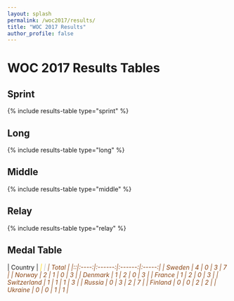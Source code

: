 ```yaml
---
layout: splash
permalink: /woc2017/results/
title: "WOC 2017 Results"
author_profile: false
---
```


# WOC 2017 Results Tables

## Sprint

{% include results-table type="sprint" %}

## Long

{% include results-table type="long" %}

## Middle

{% include results-table type="middle" %}

## Relay

{% include results-table type="relay" %}

## Medal Table

| Country | <i class="fa fa-circle" style="color:gold;"> | <i class="fa fa-circle" style="color:silver;"> | <i class="fa fa-circle" style="color:saddlebrown;"> | Total |
|::|:----:|:------:|:------:|:-----:|
| Sweden | 4 | 0 | 3 | 7 |
| Norway | 2 | 1 | 0 | 3 |
| Denmark | 1 | 2 | 0 | 3 |
| France | 1 | 2 | 0 | 3 |
| Switzerland | 1 | 1 | 1 | 3 |
| Russia | 0 | 3 | 2 | 7 |
| Finland | 0 | 0 | 2 | 2 |
| Ukraine | 0 | 0 | 1 | 1 |


